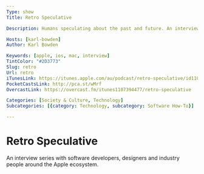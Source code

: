 ```yaml
---
Type: show
Title: Retro Speculative

Description: Humans speculating about the past and future. An interview series with software developers and designers.

Hosts: [karl-bowden]
Author: Karl Bowden

Keywords: [apple, ios, mac, interview]
TintColor: "#2D3773"
Slug: retro
Url: retro
iTunesLink: https://itunes.apple.com/au/podcast/retro-speculative/id1107394477
PocketCastsLink: http://pca.st/wMrf
OvercastLink: https://overcast.fm/itunes1107394477/retro-speculative

Categories: [Society & Culture, Technology]
Subcategories: [{category: Technology, subcategory: Software How-To}]

---
```


# Retro Speculative

An interview series with software developers, designers and industry people around the Apple ecosystem.
